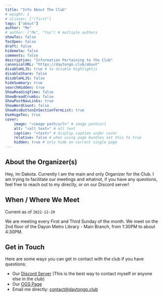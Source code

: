 ```yaml
---
title: "Info About The Club"
# weight: 1
# aliases: ["/first"]
tags: ["about"]
author: "Me"
# author: ["Me", "You"] # multiple authors
showToc: false
TocOpen: false
draft: false
hidemeta: false
comments: false
description: "Information Pertaining to the Club"
canonicalURL: "https://daytongo.club/about"
disableHLJS: true # to disable highlightjs
disableShare: false
disableHLJS: false
hideSummary: true
searchHidden: true
ShowReadingTime: false
ShowBreadCrumbs: false
ShowPostNavLinks: true
ShowWordCount: false
ShowRssButtonInSectionTermList: true
UseHugoToc: true
cover:
    image: "<image path/url>" # image path/url
    alt: "<alt text>" # alt text
    caption: "<text>" # display caption under cover
    relative: false # when using page bundles set this to true
    hidden: true # only hide on current single page
---
```


## About the Organizer(s)

Hey, Im Dakota. Currently I am the main and only Organizer for the Club. I am trying to facilitate our meetings and whatnot, if you have any questions, feel free to reach out to my directly, or on our Discord server!

## When / Where We Meet

Current as of `2022-12-29`

We are meeting every First and Third Sunday of the month. We meet on the 2nd floor of the Dayon Metro Library - Main Branch, from 1:30PM to about 4:30PM.

## Get in Touch

Here are some ways you can get in contact with the club if you have questions:

- Our [Discord Server](https://discord.gg/hs3PSUbvWT) (This is the best way to contact myself or anyone else in the club)
- Our [OGS Page](https://online-go.com/group/12328)
- Email me directly: [contact@daytongo.club](mailto://contact@daytongo.club)